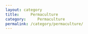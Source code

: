 ```yaml
---
layout: category
title:     Permaculture
category:     Permaculture
permalink: /category/permaculture/
---
```

